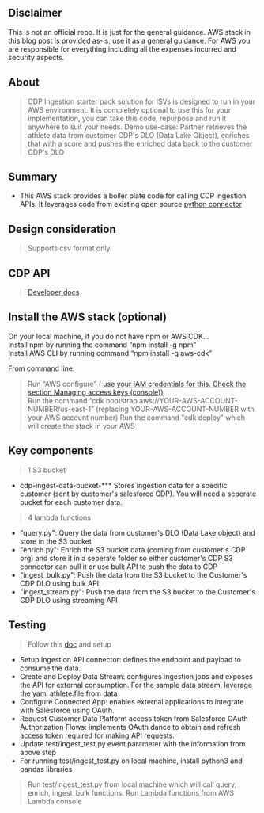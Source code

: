 ## Disclaimer
This is not an official repo. It is just for the general guidance. AWS stack in this blog post is provided as-is, use it as a general guidance. For AWS you are responsible for everything including all the expenses incurred and security aspects. 

## About
> CDP Ingestion starter pack solution for ISVs is designed to run in your AWS environment. It is completely optional to use this for your implementation, you can take this code, repurpose and run it anywhere to suit your needs.
> Demo use-case: Partner retrieves the athlete data from customer CDP's DLO (Data Lake Object), enriches that with a score and pushes the enriched data back to the customer CDP's DLO   

## Summary
- This AWS stack provides a boiler plate code for calling CDP ingestion APIs. It leverages code from existing open source <a href="https://developer.salesforce.com/docs/atlas.en-us.c360a_api.meta/c360a_api/c360a_api_python_connector.htm"> python connector </a>

## Design consideration  
> Supports csv format only  

## CDP API 
> <a href="https://developer.salesforce.com/docs/atlas.en-us.c360a_api.meta/c360a_api/c360a_api_salesforce_cdp_ingestion.htm">Developer docs</a>

## Install the AWS stack (optional)
On your local machine, if you do not have npm or AWS CDK…  
Install npm by running the command “npm install -g npm”  
Install AWS CLI by running command “npm install -g aws-cdk”  

From command line:  
> Run “AWS configure” (<a href="https://docs.aws.amazon.com/IAM/latest/UserGuide/id_credentials_access-keys.html"> use your IAM credentials for this. Check the section Managing access keys (console))</a>  
> Run the command “cdk bootstrap aws://YOUR-AWS-ACCOUNT-NUMBER/us-east-1” (replacing YOUR-AWS-ACCOUNT-NUMBER with your AWS account number)
> Run the command "cdk deploy" which will create the stack in your AWS

## Key components
> 1 S3 bucket  
- cdp-ingest-data-bucket-*** Stores ingestion data for a specific customer (sent by customer's salesforce CDP). You will need a seperate bucket for each customer data. 

> 4 lambda functions  
- "query.py": Query the data from customer's DLO (Data Lake object) and store in the S3 bucket 
- "enrich.py": Enrich the S3 bucket data (coming from customer's CDP org) and store it in a seperate folder so either customer's CDP S3 connector can pull it or use bulk API to push the data to CDP
- "ingest_bulk.py": Push the data from the S3 bucket to the Customer's CDP DLO using bulk API
- "ingest_stream.py": Push the data from the S3 bucket to the Customer's CDP DLO using streaming API

## Testing 
> Follow this <a href="https://developer.salesforce.com/docs/atlas.en-us.c360a_api.meta/c360a_api/c360a_api_get_started.htm">doc</a> and setup 
- Setup Ingestion API connector: defines the endpoint and payload to consume the data.
- Create and Deploy Data Stream: configures ingestion jobs and exposes the API for external consumption.
For the sample data stream, leverage the yaml athlete.file from data
- Configure Connected App: enables external applications to integrate with Salesforce using OAuth.
- Request Customer Data Platform access token from Salesforce OAuth Authorization Flows: implements OAuth dance to obtain and refresh access token required for making API requests.
- Update test/ingest_test.py event parameter with the information from above step
- For running test/ingest_test.py on local machine, install python3 and pandas libraries

> Run test/ingest_test.py from local machine which will call query, enrich, ingest_bulk functions. 
> Run Lambda functions from AWS Lambda console 

